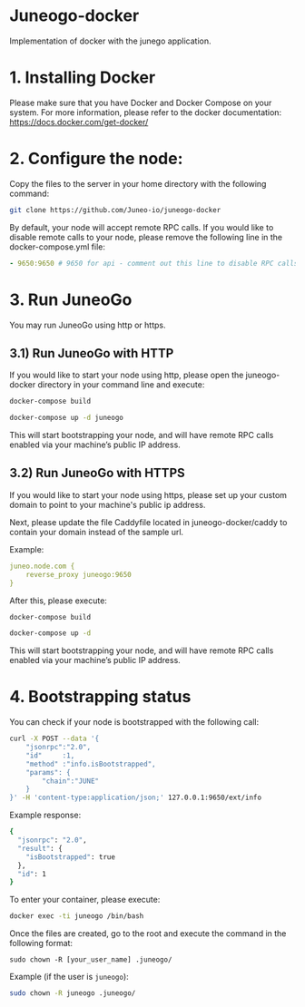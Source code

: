 # Juneogo-docker

Implementation of docker with the junego application.

# 1. Installing Docker

Please make sure that you have Docker and Docker Compose on your system. For more information, please refer to the docker documentation: https://docs.docker.com/get-docker/

# 2. Configure the node:

Copy the files to the server in your home directory with the following command:

```bash
git clone https://github.com/Juneo-io/juneogo-docker
```

By default, your node will accept remote RPC calls. If you would like to disable remote calls to your node, please remove the following line in the docker-compose.yml file:

```yml
- 9650:9650 # 9650 for api - comment out this line to disable RPC calls to your node (not recommended for Supernet/Chain deployers)
```

# 3. Run JuneoGo

You may run JuneoGo using http or https.

## 3.1) Run JuneoGo with HTTP
If you would like to start your node using http, please open the juneogo-docker directory in your command line and execute:

```bash
docker-compose build

docker-compose up -d juneogo
```

This will start bootstrapping your node, and will have remote RPC calls enabled via your machine’s public IP address.

## 3.2) Run JuneoGo with HTTPS

If you would like to start your node using https, please set up your custom domain to point to your machine's public ip address.

Next, please update the file Caddyfile located in juneogo-docker/caddy to contain your domain instead of the sample url.

Example:

```yaml
juneo.node.com {
    reverse_proxy juneogo:9650
}
```

After this, please execute:

```bash
docker-compose build

docker-compose up -d
```

This will start bootstrapping your node, and will have remote RPC calls enabled via your machine’s public IP address.

# 4. Bootstrapping status

You can check if your node is bootstrapped with the following call:
```bash
curl -X POST --data '{
    "jsonrpc":"2.0",
    "id"     :1,
    "method" :"info.isBootstrapped",
    "params": {
        "chain":"JUNE"
    }
}' -H 'content-type:application/json;' 127.0.0.1:9650/ext/info
```

Example response:
```bash
{
  "jsonrpc": "2.0",
  "result": {
    "isBootstrapped": true
  },
  "id": 1
}
```

To enter your container, please execute:
```bash
docker exec -ti juneogo /bin/bash
```

Once the files are created, go to the root and execute the command in the following format:
```
sudo chown -R [your_user_name] .juneogo/
```

Example (if the user is `juneogo`):
```bash
sudo chown -R juneogo .juneogo/
```
